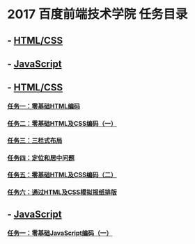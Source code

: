# 2017 百度前端技术学院 任务目录
## - [HTML/CSS]()
## - [JavaScript]()

## - [HTML/CSS]()
#### [任务一：零基础HTML编码](https://github.com/UAustin/Baidu-2017IFE/tree/gh-pages/task111)
#### [任务二：零基础HTML及CSS编码（一）](https://github.com/UAustin/Baidu-2017IFE/tree/gh-pages/task121)
#### [任务三：三栏式布局](https://github.com/UAustin/Baidu-2017IFE/tree/gh-pages/task131)
#### [任务四：定位和居中问题](https://github.com/UAustin/Baidu-2017IFE/tree/gh-pages/task141)
#### [任务五：零基础HTML及CSS编码（二）](https://github.com/UAustin/Baidu-2017IFE/tree/gh-pages/task151)
#### [任务六：通过HTML及CSS模拟报纸排版](https://github.com/UAustin/Baidu-2017IFE/tree/gh-pages/task161)

## - [JavaScript]()
#### [任务一：零基础JavaScript编码（一）]()
